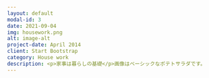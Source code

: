 ```yaml
---
layout: default
modal-id: 3
date: 2021-09-04
img: housework.png
alt: image-alt
project-date: April 2014
client: Start Bootstrap
category: House work
description: <p>家事は暮らしの基礎</p>画像はベーシックなポテトサラダです。
---
```

